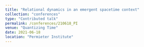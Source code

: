 ```yaml
---
title: "Relational dynamics in an emergent spacetime context"
collection: "conferences"
type: "Contributed talk"
permalink: /conferences/210618_PI
venue: "Quantizing Time"
date: 2021-06-18
location: "Permieter Institute"
---
```

